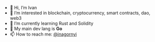 - 👋 Hi, I’m Ivan
- 👀 I’m interested in blockchain, cryptocurrency, smart contracts, dao, web3
- 🌱 I’m currently learning Rust and Solidity
- 🦾 My main dev lang is **Go**
- 📫 How to reach me: [@inagornyi](https://twitter.com/inagornyi)
